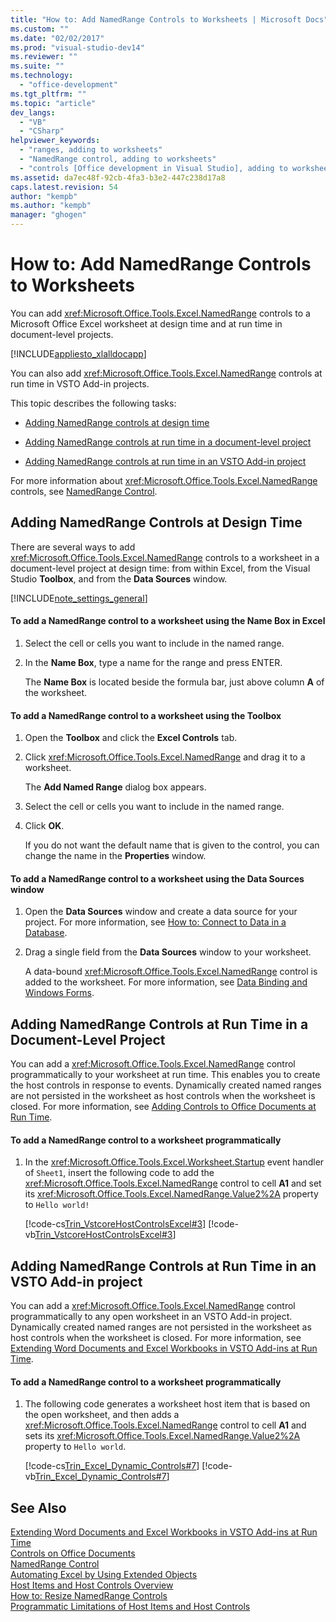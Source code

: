 ```yaml
---
title: "How to: Add NamedRange Controls to Worksheets | Microsoft Docs"
ms.custom: ""
ms.date: "02/02/2017"
ms.prod: "visual-studio-dev14"
ms.reviewer: ""
ms.suite: ""
ms.technology: 
  - "office-development"
ms.tgt_pltfrm: ""
ms.topic: "article"
dev_langs: 
  - "VB"
  - "CSharp"
helpviewer_keywords: 
  - "ranges, adding to worksheets"
  - "NamedRange control, adding to worksheets"
  - "controls [Office development in Visual Studio], adding to worksheets"
ms.assetid: da7ec48f-92cb-4fa3-b3e2-447c238d17a8
caps.latest.revision: 54
author: "kempb"
ms.author: "kempb"
manager: "ghogen"
---
```

# How to: Add NamedRange Controls to Worksheets
  You can add <xref:Microsoft.Office.Tools.Excel.NamedRange> controls to a Microsoft Office Excel worksheet at design time and at run time in document-level projects.  
  
 [!INCLUDE[appliesto_xlalldocapp](../vsto/includes/appliesto-xlalldocapp-md.md)]  
  
 You can also add <xref:Microsoft.Office.Tools.Excel.NamedRange> controls at run time in VSTO Add-in projects.  
  
 This topic describes the following tasks:  
  
-   [Adding NamedRange controls at design time](#designtime)  
  
-   [Adding NamedRange controls at run time in a document-level project](#runtimedoclevel)  
  
-   [Adding NamedRange controls at run time in an VSTO Add-in project](#runtimeaddin)  
  
 For more information about <xref:Microsoft.Office.Tools.Excel.NamedRange> controls, see [NamedRange Control](../vsto/namedrange-control.md).  
  
##  <a name="designtime"></a> Adding NamedRange Controls at Design Time  
 There are several ways to add <xref:Microsoft.Office.Tools.Excel.NamedRange> controls to a worksheet in a document-level project at design time: from within Excel, from the Visual Studio **Toolbox**, and from the **Data Sources** window.  
  
 [!INCLUDE[note_settings_general](../sharepoint/includes/note-settings-general-md.md)]  
  
#### To add a NamedRange control to a worksheet using the Name Box in Excel  
  
1.  Select the cell or cells you want to include in the named range.  
  
2.  In the **Name Box**, type a name for the range and press ENTER.  
  
     The **Name Box** is located beside the formula bar, just above column **A** of the worksheet.  
  
#### To add a NamedRange control to a worksheet using the Toolbox  
  
1.  Open the **Toolbox** and click the **Excel Controls** tab.  
  
2.  Click <xref:Microsoft.Office.Tools.Excel.NamedRange> and drag it to a worksheet.  
  
     The **Add Named Range** dialog box appears.  
  
3.  Select the cell or cells you want to include in the named range.  
  
4.  Click **OK**.  
  
     If you do not want the default name that is given to the control, you can change the name in the **Properties** window.  
  
#### To add a NamedRange control to a worksheet using the Data Sources window  
  
1.  Open the **Data Sources** window and create a data source for your project. For more information, see [How to: Connect to Data in a Database](../Topic/How%20to:%20Connect%20to%20Data%20in%20a%20Database.md).  
  
2.  Drag a single field from the **Data Sources** window to your worksheet.  
  
     A data-bound <xref:Microsoft.Office.Tools.Excel.NamedRange> control is added to the worksheet. For more information, see [Data Binding and Windows Forms](../Topic/Data%20Binding%20and%20Windows%20Forms.md).  
  
##  <a name="runtimedoclevel"></a> Adding NamedRange Controls at Run Time in a Document-Level Project  
 You can add a <xref:Microsoft.Office.Tools.Excel.NamedRange> control programmatically to your worksheet at run time. This enables you to create the host controls in response to events. Dynamically created named ranges are not persisted in the worksheet as host controls when the worksheet is closed. For more information, see [Adding Controls to Office Documents at Run Time](../vsto/adding-controls-to-office-documents-at-run-time.md).  
  
#### To add a NamedRange control to a worksheet programmatically  
  
1.  In the <xref:Microsoft.Office.Tools.Excel.Worksheet.Startup> event handler of `Sheet1`, insert the following code to add the <xref:Microsoft.Office.Tools.Excel.NamedRange> control to cell **A1** and set its <xref:Microsoft.Office.Tools.Excel.NamedRange.Value2%2A> property to `Hello world!`  
  
     [!code-cs[Trin_VstcoreHostControlsExcel#3](../vsto/codesnippet/CSharp/Trin_VstcoreHostControlsExcelCS/Sheet1.cs#3)]
     [!code-vb[Trin_VstcoreHostControlsExcel#3](../vsto/codesnippet/VisualBasic/Trin_VstcoreHostControlsExcelVB/Sheet1.vb#3)]  
  
##  <a name="runtimeaddin"></a> Adding NamedRange Controls at Run Time in an VSTO Add-in project  
 You can add a <xref:Microsoft.Office.Tools.Excel.NamedRange> control programmatically to any open worksheet in an VSTO Add-in project. Dynamically created named ranges are not persisted in the worksheet as host controls when the worksheet is closed. For more information, see [Extending Word Documents and Excel Workbooks in VSTO Add-ins at Run Time](../vsto/extending-word-documents-and-excel-workbooks-in-vsto-add-ins-at-run-time.md).  
  
#### To add a NamedRange control to a worksheet programmatically  
  
1.  The following code generates a worksheet host item that is based on the open worksheet, and then adds a <xref:Microsoft.Office.Tools.Excel.NamedRange> control to cell **A1** and sets its <xref:Microsoft.Office.Tools.Excel.NamedRange.Value2%2A> property to `Hello world`.  
  
     [!code-cs[Trin_Excel_Dynamic_Controls#7](../vsto/codesnippet/CSharp/Trin_Excel_Dynamic_Controls/ThisAddIn.cs#7)]
     [!code-vb[Trin_Excel_Dynamic_Controls#7](../vsto/codesnippet/VisualBasic/Trin_Excel_Dynamic_Controls/ThisAddIn.vb#7)]  
  
## See Also  
 [Extending Word Documents and Excel Workbooks in VSTO Add-ins at Run Time](../vsto/extending-word-documents-and-excel-workbooks-in-vsto-add-ins-at-run-time.md)   
 [Controls on Office Documents](../vsto/controls-on-office-documents.md)   
 [NamedRange Control](../vsto/namedrange-control.md)   
 [Automating Excel by Using Extended Objects](../vsto/automating-excel-by-using-extended-objects.md)   
 [Host Items and Host Controls Overview](../vsto/host-items-and-host-controls-overview.md)   
 [How to: Resize NamedRange Controls](../vsto/how-to-resize-namedrange-controls.md)   
 [Programmatic Limitations of Host Items and Host Controls](../vsto/programmatic-limitations-of-host-items-and-host-controls.md)  
  
  